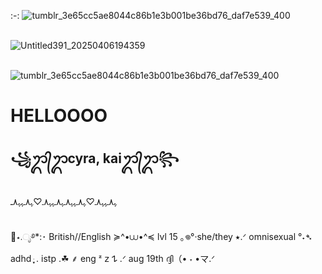 :-:
![tumblr_3e65cc5ae8044c86b1e3b001be36bd76_daf7e539_400](https://github.com/user-attachments/assets/45a2360b-05c4-4a04-9a2b-8e4542805352)


<br> ![Untitled391_20250406194359](https://github.com/user-attachments/assets/a34f2fbe-8e94-4231-aa1b-169b3beab2ba)

<br> ![tumblr_3e65cc5ae8044c86b1e3b001be36bd76_daf7e539_400](https://github.com/user-attachments/assets/e8aa864d-b25d-4d17-9020-002fffa8f9b0)


# HELLOOOO
## ꧁ᬊ᭄ᬊcyra, kaiᬊ᭄ᬊ꧂

<br> ﮩ٨ـﮩﮩ٨ـ♡ﮩ٨ـﮩﮩ٨ـﮩ٨ـﮩﮩ٨ـ♡ﮩ٨ـﮩﮩ٨ـ

<br> 🪼⋆.ೃ࿔*:･ British//English ≽^•⩊•^≼ lvl 15 ｡𖦹°‧she/they ⭑.ᐟ omnisexual °˖➴ adhd ּ ֶָ֢. istp .☘︎ ⸙ eng ᶻ 𝗓 𐰁 .ᐟ aug 19th ദ്ദി（• ˕ •マ.ᐟ
